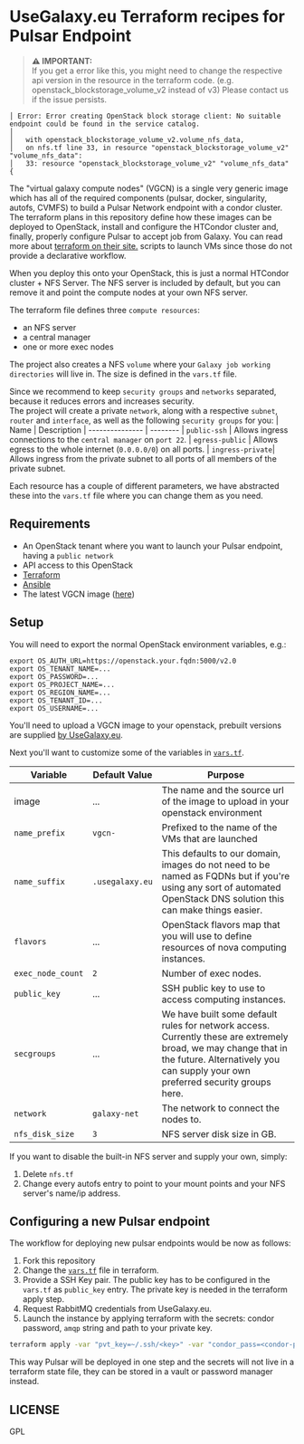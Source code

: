 # UseGalaxy.eu Terraform recipes for Pulsar Endpoint

>**:warning: IMPORTANT:**  
If you get a error like this, you might need to change the respective api version in the resource in the terraform code. (e.g. openstack_blockstorage_volume_v2 instead of v3)
Please contact us if the issue persists.
~~~shell-session
│ Error: Error creating OpenStack block storage client: No suitable endpoint could be found in the service catalog.
│ 
│   with openstack_blockstorage_volume_v2.volume_nfs_data,
│   on nfs.tf line 33, in resource "openstack_blockstorage_volume_v2" "volume_nfs_data":
│   33: resource "openstack_blockstorage_volume_v2" "volume_nfs_data" {
~~~

The  "virtual galaxy compute nodes" (VGCN) is a single very generic image
which has all of the required components (pulsar, docker, singularity, autofs, CVMFS)
to build a Pulsar Network endpoint with a condor cluster. The terraform
plans in this repository define how these images can be deployed to OpenStack,
install and configure the HTCondor cluster and, finally, properly configure Pulsar
to accept job from Galaxy.
You can read more about [terraform on their site.](https://www.terraform.io/)
scripts to launch VMs since those do not provide a declarative workflow.

When you deploy this onto your OpenStack, this is just a normal HTCondor
cluster + NFS Server. The NFS server is included by default, but you can remove
it and point the compute nodes at your own NFS server.

The terraform file defines three `compute resources`:

- an NFS server
- a central manager
- one or more exec nodes

The project also creates a NFS `volume` where your `Galaxy job working directories` will live in. The size is defined in the `vars.tf` file.

Since we recommend to keep `security groups` and `networks` separated, because it reduces errors and increases security.  
The project will create a private `network`, along with a respective `subnet`, `router` and `interface`, as well as the following `security groups` for you:
| Name            | Description
| --------------- | --------
| `public-ssh`    | Allows ingress connections to the `central manager` on `port 22`.
| `egress-public` | Allows egress to the whole internet (`0.0.0.0/0`) on all ports.
| `ingress-private`| Allows ingress from the private subnet to all ports of all members of the private subnet.



Each resource has a couple of different parameters, we have abstracted these
into the `vars.tf` file where you can change them as you need.

## Requirements

- An OpenStack tenant where you want to launch your Pulsar endpoint, having a `public network`
- API access to this OpenStack
- [Terraform](https://www.terraform.io/)
- [Ansible](https://www.ansible.com/)
- The latest VGCN image ([here](https://usegalaxy.eu/static/vgcn/))

## Setup

You will need to export the normal OpenStack environment variables, e.g.:

```
export OS_AUTH_URL=https://openstack.your.fqdn:5000/v2.0
export OS_TENANT_NAME=...
export OS_PASSWORD=...
export OS_PROJECT_NAME=...
export OS_REGION_NAME=...
export OS_TENANT_ID=...
export OS_USERNAME=...
```

You'll need to upload a VGCN image to your openstack, prebuilt versions are
supplied [by UseGalaxy.eu](https://usegalaxy.eu/static/vgcn/).

Next you'll want to customize some of the variables in [`vars.tf`](./tf/vars.tf).

Variable          | Default Value          | Purpose
--------          | -------------          | -------
image             | ...                    | The name and the source url of the image to upload in your openstack environment
`name_prefix`     | `vgcn-`                | Prefixed to the name of the VMs that are launched
`name_suffix`     | `.usegalaxy.eu`        | This defaults to our domain, images do not need to be named as FQDNs but if you're using any sort of automated OpenStack DNS solution this can make things easier.
`flavors`         | ...                    | OpenStack flavors map that you will use to define resources of nova computing instances.
`exec_node_count` | `2`                    | Number of exec nodes.
`public_key`      | ...                    | SSH public key to use to access computing instances.
`secgroups`       | ...                    | We have built some default rules for network access. Currently these are extremely broad, we may change that in the future. Alternatively you can supply your own preferred security groups here.
`network`         | `galaxy-net`           | The network to connect the nodes to.
`nfs_disk_size`   | `3`                    | NFS server disk size in GB.

If you want to disable the built-in NFS server and supply your own, simply:

1. Delete `nfs.tf`
2. Change every autofs entry to point to your mount points and your NFS
   server's name/ip address.

## Configuring a new Pulsar endpoint

The workflow for deploying new pulsar endpoints would be now as follows:

1. Fork this repository
1. Change the [`vars.tf`](./tf/vars.tf) file in terraform.
1. Provide a SSH Key pair. The public key has to be configured in the `vars.tf` as
    `public_key` entry. The private key is needed in the terraform apply step.
1. Request RabbitMQ credentials from UseGalaxy.eu.
1. Launch the instance by applying terraform with the secrets:
    condor password, `amqp` string and path to your private key.

```bash
terraform apply -var "pvt_key=~/.ssh/<key>" -var "condor_pass=<condor-passord>" -var "mq_string=pyamqp://<pulsar>:<password>@mq.galaxyproject.eu:5671//pulsar/<pulsar>?ssl=1"
```

This way Pulsar will be deployed in one step and the secrets will not live in
a terraform state file, they can be stored in a vault or password manager instead.

## LICENSE

GPL
